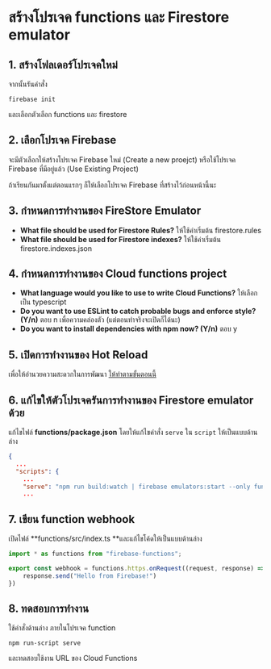 

# สร้างโปรเจค functions และ Firestore emulator

## 1. สร้างโฟลเดอร์โปรเจคใหม่ 

จากนั้นรันคำสั่ง 

```
firebase init
```

และเลือกตัวเลือก functions และ firestore

## 2. เลือกโปรเจค Firebase 

จะมีตัวเลือกให้สร้างโปรเจค Firebase ใหม่ (Create a new proejct) หรือใช้โปรเจค Firebase ที่มีอยู่แล้ว (Use Existing Project)

ถ้าเรียนกันมาตั้งแต่ตอนแรกๆ ก็ให้เลือกโปรเจค Firebase ที่สร้างไว้ก่อนหน้านี้นะ

## 3. กำหนดการทำงานของ FireStore Emulator 

- **What file should be used for Firestore Rules?** ให้ใช้ค่าเริ่มต้น firestore.rules 
- **What file should be used for Firestore indexes?** ให้ใช้ค่าเริ่มต้น firestore.indexes.json

## 4. กำหนดการทำงานของ Cloud functions project 

- **What language would you like to use to write Cloud Functions?** ให้เลือกเป็น typescript
- **Do you want to use ESLint to catch probable bugs and enforce style? (Y/n)** ตอบ n เพื่อความคล่องตัว (แต่ตอนทำจริงจะเปิดก็ได้นะ)
- **Do you want to install dependencies with npm now? (Y/n)** ตอบ y

## 5. เปิดการทำงานของ Hot Reload

เพื่อให้อำนวยความสะดวกในการพัฒนา [ให้ทำตามขั้นตอนนี้](../enable-hot-reload.md)

## 6. แก้ไขให้ตัวโปรเจครันการทำงานของ Firestore emulator ด้วย

แก้ไขไฟล์ **functions/package.json** โดยให้แก้ไขคำสั่ง `serve` ใน `script` ให้เป็นแบบด้านล่าง

```json
{
  ...
  "scripts": {
    ...
    "serve": "npm run build:watch | firebase emulators:start --only functions,firestore",
    ...
```

## 7. เขียน function webhook

เปิดไฟล์ **functions/src/index.ts **และแก้ไขโค้ดให้เป็นแบบด้านล่าง 

```ts
import * as functions from "firebase-functions";

export const webhook = functions.https.onRequest((request, response) => {
    response.send("Hello from Firebase!")
})

```


## 8. ทดสอบการทำงาน

ใช้คำสั่งด้านล่าง ภายในโปรเจค function

```
npm run-script serve 
```

และทดสอบใช้งาน URL ของ Cloud Functions
